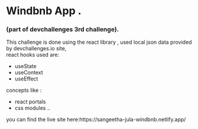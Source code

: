 # Windbnb App .
### (part of devchallenges 3rd challenge).

<div>
This challenge is done using the react library , used local json data provided by devchallenges.io site,
</div>
<div>
react hooks used are:
    <ul>
        <li>useState</li>
        <li>useContext</li>
        <li>useEffect</li>
    </ul>
concepts like :
    <ul>    
        <li>react portals</li>
        <li>css modules ..</li>
    </ul>
</div>
<div>
    you can find the live site here:https://sangeetha-jula-windbnb.netlify.app/
</div>


